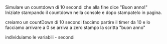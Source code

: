 Simulare un countdown di 10 secondi che alla fine dice "Buon anno!"
Iniziate stampando il countdown nella console e dopo stampatelo in pagina.

creiamo un countDown di 10 secondi 
    faccimo partire il timer da 10  e lo facciamo arrivare a 0 
        se arriva a zero 
           stampo la scritta "buon anno"


individuiamo le variabili 
    - secondi 
